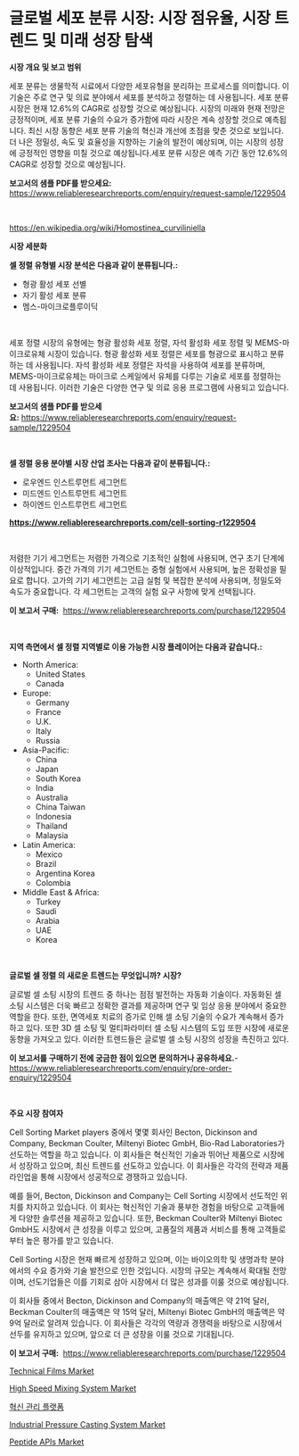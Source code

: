 <p><h1>글로벌 세포 분류 시장: 시장 점유율, 시장 트렌드 및 미래 성장 탐색</h1></p><p><strong>시장 개요 및 보고 범위</strong></p>
<p><p>세포 분류는 생물학적 시료에서 다양한 세포유형을 분리하는 프로세스를 의미합니다. 이 기술은 주로 연구 및 의료 분야에서 세포를 분석하고 정렬하는 데 사용됩니다. 세포 분류 시장은 현재 12.6%의 CAGR로 성장할 것으로 예상됩니다. 시장의 미래와 현재 전망은 긍정적이며, 세포 분류 기술의 수요가 증가함에 따라 시장은 계속 성장할 것으로 예측됩니다. 최신 시장 동향은 세포 분류 기술의 혁신과 개선에 초점을 맞춘 것으로 보입니다. 더 나은 정밀성, 속도 및 효율성을 지향하는 기술의 발전이 예상되며, 이는 시장의 성장에 긍정적인 영향을 미칠 것으로 예상됩니다.세포 분류 시장은 예측 기간 동안 12.6%의 CAGR로 성장할 것으로 예상됩니다.</p></p>
<p><strong>보고서의 샘플 PDF를 받으세요:</strong> <a href="https://www.reliableresearchreports.com/enquiry/request-sample/1229504">https://www.reliableresearchreports.com/enquiry/request-sample/1229504</a></p>
<p>&nbsp;</p>
<p><a href="https://en.wikipedia.org/wiki/Homostinea_curviliniella">https://en.wikipedia.org/wiki/Homostinea_curviliniella</a></p>
<p><strong>시장 세분화</strong></p>
<p><strong>셀 정렬 유형별 시장 분석은 다음과 같이 분류됩니다.:</strong></p>
<p><ul><li>형광 활성 세포 선별</li><li>자기 활성 세포 분류</li><li>멤스-마이크로플루이딕</li></ul></p>
<p>&nbsp;</p>
<p><p>세포 정렬 시장의 유형에는 형광 활성화 세포 정렬, 자석 활성화 세포 정렬 및 MEMS-마이크로유체 시장이 있습니다. 형광 활성화 세포 정렬은 세포를 형광으로 표시하고 분류하는 데 사용됩니다. 자석 활성화 세포 정렬은 자석을 사용하여 세포를 분류하며, MEMS-마이크로유체는 마이크로 스케일에서 유체를 다루는 기술로 세포를 정렬하는 데 사용됩니다. 이러한 기술은 다양한 연구 및 의료 응용 프로그램에 사용되고 있습니다.</p></p>
<p><strong>보고서의 샘플 PDF를 받으세요:</strong>&nbsp;<a href="https://www.reliableresearchreports.com/enquiry/request-sample/1229504">https://www.reliableresearchreports.com/enquiry/request-sample/1229504</a></p>
<p>&nbsp;</p>
<p><strong> 셀 정렬 응용 분야별 시장 산업 조사는 다음과 같이 분류됩니다.:</strong></p>
<p><ul><li>로우엔드 인스트루먼트 세그먼트</li><li>미드엔드 인스트루먼트 세그먼트</li><li>하이엔드 인스트루먼트 세그먼트</li></ul></p>
<p><strong><a href="https://www.reliableresearchreports.com/cell-sorting-r1229504">https://www.reliableresearchreports.com/cell-sorting-r1229504</a></strong></p>
<p>&nbsp;</p>
<p><p>저렴한 기기 세그먼트는 저렴한 가격으로 기초적인 실험에 사용되며, 연구 초기 단계에 이상적입니다. 중간 가격의 기기 세그먼트는 중형 실험에서 사용되며, 높은 정확성을 필요로 합니다. 고가의 기기 세그먼트는 고급 실험 및 복잡한 분석에 사용되며, 정밀도와 속도가 중요합니다. 각 세그먼트는 고객의 실험 요구 사항에 맞게 선택됩니다.</p></p>
<p><strong>이 보고서 구매:</strong>&nbsp; <a href="https://www.reliableresearchreports.com/purchase/1229504">https://www.reliableresearchreports.com/purchase/1229504</a></p>
<p>&nbsp;</p>
<p><strong>지역 측면에서 셀 정렬 지역별로 이용 가능한 시장 플레이어는 다음과 같습니다.:</strong></p>
<p><ul>
    <li>
        North America:
        <ul>
            <li>United States</li>
            <li>Canada</li>
        </ul>
    </li>
    <li>
        Europe:
        <ul>
            <li>Germany</li>
            <li>France</li>
            <li>U.K.</li>
            <li>Italy</li>
            <li>Russia</li>
        </ul>
    </li>
    <li>
        Asia-Pacific:
        <ul>
            <li>China</li>
            <li>Japan</li>
            <li>South Korea</li>
            <li>India</li>
            <li>Australia</li>
            <li>China Taiwan</li>
            <li>Indonesia</li>
            <li>Thailand</li>
            <li>Malaysia</li>
        </ul>
    </li>
    <li>
        Latin America:
        <ul>
            <li>Mexico</li>
            <li>Brazil</li>
            <li>Argentina Korea</li>
            <li>Colombia</li>
        </ul>
    </li>
    <li>
        Middle East & Africa:
        <ul>
            <li>Turkey</li>
            <li>Saudi</li>
            <li>Arabia</li>
            <li>UAE</li>
            <li>Korea</li>
        </ul>
    </li>
    </ul></p>
<p>&nbsp;</p>
<p><strong>글로벌 셀 정렬 의 새로운 트렌드는 무엇입니까? 시장?</strong></p>
<p><p>글로벌 셀 소팅 시장의 트렌드 중 하나는 점점 발전하는 자동화 기술이다. 자동화된 셀 소팅 시스템은 더욱 빠르고 정확한 결과를 제공하며 연구 및 임상 응용 분야에서 중요한 역할을 한다. 또한, 면역세포 치료의 증가로 인해 셀 소팅 기술의 수요가 계속해서 증가하고 있다. 또한 3D 셀 소팅 및 멀티파라미터 셀 소팅 시스템의 도입 또한 시장에 새로운 동향을 가져오고 있다. 이러한 트렌드들은 글로벌 셀 소팅 시장의 성장을 촉진하고 있다.</p></p>
<p><strong>이 보고서를 구매하기 전에 궁금한 점이 있으면 문의하거나 공유하세요.</strong>- <a href="https://www.reliableresearchreports.com/enquiry/pre-order-enquiry/1229504">https://www.reliableresearchreports.com/enquiry/pre-order-enquiry/1229504</a></p>
<p>&nbsp;</p>
<p><strong>주요 시장 참여자</strong></p>
<p><p>Cell Sorting Market players 중에서 몇몇 회사인 Becton, Dickinson and Company, Beckman Coulter, Miltenyi Biotec GmbH, Bio-Rad Laboratories가 선도하는 역할을 하고 있습니다. 이 회사들은 혁신적인 기술과 뛰어난 제품으로 시장에서 성장하고 있으며, 최신 트렌드를 선도하고 있습니다. 이 회사들은 각각의 전략과 제품 라인업을 통해 시장에서 성공적으로 경쟁하고 있습니다.</p><p>예를 들어, Becton, Dickinson and Company는 Cell Sorting 시장에서 선도적인 위치를 차지하고 있습니다. 이 회사는 혁신적인 기술과 풍부한 경험을 바탕으로 고객들에게 다양한 솔루션을 제공하고 있습니다. 또한, Beckman Coulter와 Miltenyi Biotec GmbH도 시장에서 큰 성장을 이루고 있으며, 고품질의 제품과 서비스를 통해 고객들로부터 높은 평가를 받고 있습니다.</p><p>Cell Sorting 시장은 현재 빠르게 성장하고 있으며, 이는 바이오의학 및 생명과학 분야에서의 수요 증가와 기술 발전으로 인한 것입니다. 시장의 규모는 계속해서 확대될 전망이며, 선도기업들은 이를 기회로 삼아 시장에서 더 많은 성과를 이룰 것으로 예상됩니다.</p><p>이 회사들 중에서 Becton, Dickinson and Company의 매출액은 약 21억 달러, Beckman Coulter의 매출액은 약 15억 달러, Miltenyi Biotec GmbH의 매출액은 약 9억 달러로 알려져 있습니다. 이 회사들은 각각의 역량과 경쟁력을 바탕으로 시장에서 선두를 유지하고 있으며, 앞으로 더 큰 성장을 이룰 것으로 기대됩니다.</p></p>
<p><strong>이 보고서 구매:</strong>&nbsp;&nbsp;<a href="https://www.reliableresearchreports.com/purchase/1229504">https://www.reliableresearchreports.com/purchase/1229504</a></p>
<p><p><a href="https://medium.com/@lottierunte68/technical-films-market-research-report-includes-analysis-on-market-size-share-and-growth-rate-at-9-cb856b904dbd">Technical Films Market</a></p><p><a href="https://issuu.com/reportprime-2/docs/high-speed-mixing-system-market-size-2030.pptx">High Speed Mixing System Market</a></p><p><a href="https://github.com/sougarounis/Market-Research-Report-List-5/blob/main/605923865408.md">혁신 관리 플랫폼</a></p><p><a href="https://issuu.com/reportprime-2/docs/industrial-pressure-casting-system-market-size-203">Industrial Pressure Casting System Market</a></p><p><a href="https://www.linkedin.com/pulse/analyzing-peptide-apis-market-dynamics-growth-drivers-yjvje?trackingId=3%2B5LVLWtQjGTGLgXCpm2dw%3D%3D">Peptide APIs Market</a></p></p>